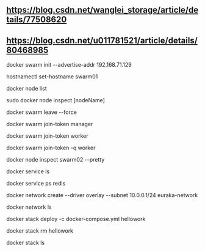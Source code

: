 ## https://blog.csdn.net/wanglei_storage/article/details/77508620
## https://blog.csdn.net/u011781521/article/details/80468985

docker swarm init --advertise-addr  192.168.71.129

hostnamectl set-hostname swarm01 

docker node list

sudo docker node inspect [nodeName]

docker swarm leave --force

docker swarm join-token manager

docker swarm join-token worker

docker swarm join-token -q worker

docker node inspect swarm02 --pretty

docker service ls

docker service ps redis

docker network create --driver overlay --subnet 10.0.0.1/24 euraka-network

docker network ls

docker stack deploy -c docker-compose.yml hellowork

docker stack rm hellowork

docker stack ls